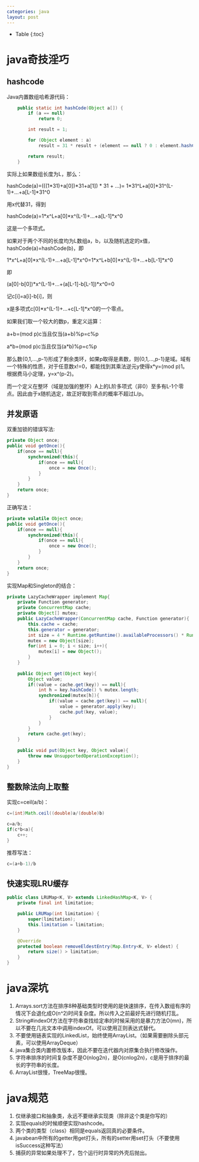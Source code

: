 ```yaml
---
categories: java
layout: post
---
```


- Table
{:toc}


# java奇技淫巧



## hashcode

Java内置数组哈希源代码：

```java
    public static int hashCode(Object a[]) {
        if (a == null)
            return 0;

        int result = 1;

        for (Object element : a)
            result = 31 * result + (element == null ? 0 : element.hashCode());

        return result;
    }
```



实际上如果数组长度为L，那么：

hashCode(a)=(((1\*31)+a[0])\*31+a[1]) * 31 + ...)= 1\*31^L+a[0]\*31^(L-1)+...+a[L-1]\*31^0

用x代替31，得到

hashCode(a)=1\*x^L+a[0]\*x^(L-1)+...+a[L-1]*x^0

这是一个多项式。

如果对于两个不同的长度均为L数组a，b，以及随机选定的x值，hashCode(a)=hashCode(b)，即

1\*x^L+a[0]\*x^(L-1)+...+a[L-1]\*x^0=1\*x^L+b[0]\*x^(L-1)+...+b[L-1]\*x^0

即

(a[0]-b[0])\*x^(L-1)+...+(a[L-1]-b[L-1])*x^0=0

记c[i]=a[i]-b[i]，则

x是多项式c[0]\*x^(L-1)+...+c[L-1]*x^0的一个零点。

如果我们取一个较大的数p，重定义运算：

a+b=(mod p)c当且仅当(a+b)%p=c%p

a\*b=(mod p)c当且仅当(a\*b)%p=c%p

那么数{0,1,...,p-1}形成了剩余类环，如果p取得是素数，则{0,1,...,p-1}是域。域有一个特殊的性质，对于任意数x!=0，都能找到其乘法逆元y使得x*y=(mod p)1。根据费马小定理，y=x^(p-2)。

而一个定义在整环（域是加强的整环）A上的L阶多项式（非0）至多有L-1个零点。因此由于x随机选定，故正好取到零点的概率不超过L/p。



## 并发原语

双重加锁的错误写法:

```java
private Object once;
public void getOnce(){
    if(once == null){
        synchronized(this){
            if(once == null){
                once = new Once();
            }
        }
    }
    return once;
}
```

正确写法：

```java
private volatile Object once;
public void getOnce(){
    if(once == null){
        synchronized(this){
            if(once == null){
                once = new Once();
            }
        }
    }
    return once;
}
```

实现Map和Singleton的结合：

```java
private LazyCacheWrapper implement Map{
    private Function generator;
    private ConcurrentMap cache;
    private Object[] mutex;
	public LazyCacheWrapper(ConcurrentMap cache, Function generator){
        this.cache = cache;
        this.generator = generator;
        int size = 4 * Runtime.getRuntime().availableProcessors() * Runtime.getRuntime().availableProcessors();
        mutex = new Object[size];
        for(int i = 0; i < size; i++){
            mutex[i] = new Object();
        }
    }
    
    public Object get(Object key){
        Object value;
        if((value = cache.get(key)) == null){
            int h = key.hashCode() % mutex.length;
            synchronized(mutex[h]){
                if((value = cache.get(key)) == null){
                    value = generator.apply(key);
                    cache.put(key, value);
                }
            }
        }
        return cache.get(key);
    }
    
    public void put(Object key, Object value){
        throw new UnsupportedOperationException();
    }
}
```

## 整数除法向上取整

实现c=ceil(a/b)：

```java
c=(int)Math.ceil((double)a/(double)b)
```

```java
c=a/b;
if(c*b<a){
    c++;
}
```

推荐写法：

```java
c=(a+b-1)/b
```

## 快速实现LRU缓存

```java
public class LRUMap<K, V> extends LinkedHashMap<K, V> {
    private final int limitation;

    public LRUMap(int limitation) {
        super(limitation);
        this.limitation = limitation;
    }

    @Override
    protected boolean removeEldestEntry(Map.Entry<K, V> eldest) {
        return size() > limitation;
    }
}
```



# java深坑

1. Arrays.sort方法在排序8种基础类型时使用的是快速排序，在传入数组有序的情况下会退化成O(n^2)时间复杂度。所以传入之前最好先进行随机打乱。
2. String#indexOf方法在字符串查找给定串的时候采用的是暴力方法O(mn)，所以不要在几兆文本中调用indexOf。可以使用正则表达式替代。
3. 不要使用链表实现的LinkedList，始终使用ArrayList。（如果需要删除头部元素，可以使用ArrayDeque）
4. java集合类内置修改版本，因此不要在迭代器内对原集合执行修改操作。
5. 字符串排序的时间复杂度不是O(nlog2n)，是O(cnlog2n)，c是用于排序的最长的字符串的长度。
6. ArrayList很慢，TreeMap很慢。

# java规范

1. 仅继承接口和抽象类，永远不要继承实现类（除非这个类是你写的）
2. 实现equals的时候顺便实现hashcode。
3. 两个类的类型（class）相同是equals返回真的必要条件。
4. javabean中所有的getter用get打头，所有的setter用set打头（不要使用isSuccess这种写法）
5. 捕获的异常如果处理不了，包个运行时异常的外壳后抛出。